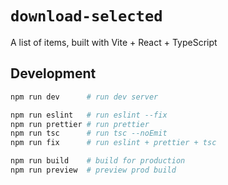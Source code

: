 # `download-selected`

A list of items, built with Vite + React + TypeScript

## Development

```sh
npm run dev      # run dev server

npm run eslint   # run eslint --fix
npm run prettier # run prettier
npm run tsc      # run tsc --noEmit
npm run fix      # run eslint + prettier + tsc

npm run build    # build for production
npm run preview  # preview prod build
```
